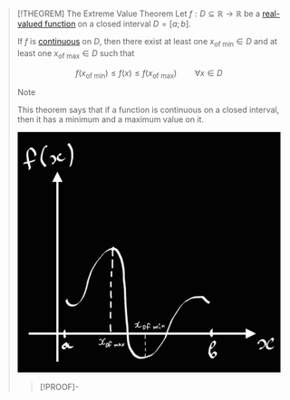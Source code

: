 >[!THEOREM] The Extreme Value Theorem
>Let $f: D \subseteq \mathbb{R} \to \mathbb{R}$ be a [real-valued function](../../Real-Valued%20Function.md) on a closed interval $D = [a;b]$.
>
>If $f$ is [continuous](Continuity.md) on $D$, then there exist at least one $x_{\text{of min}} \in D$ and at least one $x_{\text{of max}} \in D$ such that
>
>$$f(x_{\text{of min}}) \le f(x) \le f(x_{\text{of max}}) \qquad \forall x \in D$$
>
>>[!NOTE]
>>This theorem says that if a function is continuous on a closed interval, then it has a minimum and a maximum value on it.
>
>![](Resources/Minimum%20and%20Maximum%20of%20Continuous%20Functions.png)
>
>>[!PROOF]-